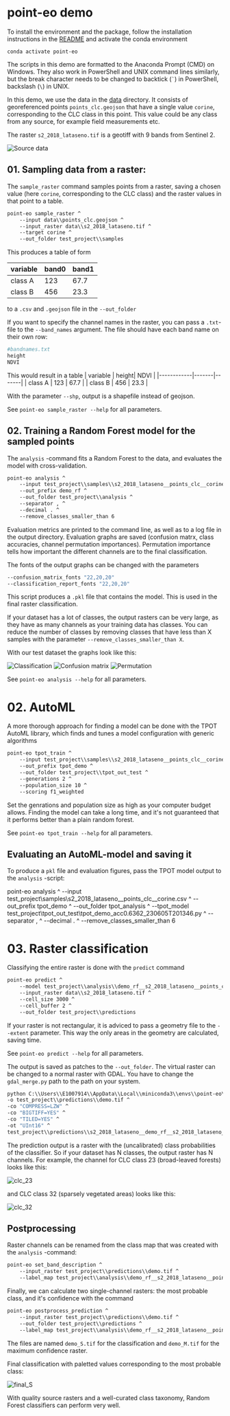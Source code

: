 
# point-eo demo


To install the environment and the package, follow the installation instructions in the [README](../README.md) and activate the conda environment

```
conda activate point-eo
```

The scripts in this demo are formatted to the Anaconda Prompt (CMD) on Windows. They also work in PowerShell and UNIX command lines similarly, but the break character needs to be changed to backtick (`` ` ``) in PowerShell, backslash (`` \ ``) in UNIX.

In this demo, we use the data in the [data](../data/) directory. It consists of georeferenced points `points_clc.geojson` that have a single value `corine`, corresponding to the CLC class in this point. This value could be any class from any source, for example field measurements etc.

The raster `s2_2018_lataseno.tif` is a geotiff with 9 bands from Sentinel 2.

![Source data](../docs/images/01_source_data.png)


## 01. Sampling data from a raster:


The `sample_raster` command samples points from a raster, saving a chosen value (here `corine`, corresponding to the CLC class) and the raster values in that point to a table.

```cmd
point-eo sample_raster ^
    --input data\\points_clc.geojson ^
    --input_raster data\\s2_2018_lataseno.tif ^
    --target corine ^
    --out_folder test_project\\samples
```

This produces a table of form

| variable | band0 | band1 |
|------------|-------|-------|
| class A    | 123   | 67.7  |
| class B    | 456   | 23.3  |

to a `.csv` and `.geojson` file in the `--out_folder`

If you want to specify the channel names in the raster, you can pass a `.txt`-file to the `--band_names` argument. The file should have each band name on their own row:

```bash
#bandnames.txt
height
NDVI
```

This would result in a table
| variable   | height| NDVI |
|------------|-------|-------|
| class A    | 123   | 67.7  |
| class B    | 456   | 23.3  |

With the parameter `--shp`, output is a shapefile instead of geojson.

See `point-eo sample_raster --help` for all parameters.

## 02. Training a Random Forest model for the sampled points

The `analysis` -command fits a Random Forest to the data, and evaluates the model with cross-validation.

```cmd
point-eo analysis ^
    --input test_project\\samples\\s2_2018_lataseno__points_clc__corine.csv ^
    --out_prefix demo_rf ^
    --out_folder test_project\\analysis ^
    --separator , ^
    --decimal . ^
    --remove_classes_smaller_than 6
```

Evaluation metrics are printed to the command line, as well as to a log file in the output directory. Evaluation graphs are saved (confusion matrx, class accuracies, channel permutation importances). Permutation importance tells how important the different channels are to the final classification.

The fonts of the output graphs can be changed with the parameters

```cmd
--confusion_matrix_fonts "22,20,20"
--classification_report_fonts "22,20,20"
```

This script produces a `.pkl` file that contains the model. This is used in the final raster classification.

If your dataset has a lot of classes, the output rasters can be very large, as they have as many channels as your training data has classes. You can reduce the number of classes by removing classes that have less than X samples with the parameter `--remove_classes_smaller_than X`.

With our test dataset the graphs look like this:

![Classification](../docs/images/02_classification.png)
![Confusion matrix](../docs/images/03_confusion.png)
![Permutation](../docs/images/04_permutation.png)

See `point-eo analysis --help` for all parameters.

# 02. AutoML

A more thorough approach for finding a model can be done with the TPOT AutoML library, which finds and tunes a model configuration with generic algorithms

```cmd
point-eo tpot_train ^
    --input test_project\\samples\\s2_2018_lataseno__points_clc__corine.csv ^
    --out_prefix tpot_demo ^
    --out_folder test_project\\tpot_out_test ^
    --generations 2 ^
    --population_size 10 ^
    --scoring f1_weighted
```

Set the genrations and population size as high as your computer budget allows. Finding the model can take a long time, and it's not guaranteed that it performs better than a plain random forest.

See `point-eo tpot_train --help` for all parameters.

## Evaluating an AutoML-model and saving it

To produce a `pkl` file and evaluation figures, pass the TPOT model output to the `analysis` -script:

point-eo analysis ^
    --input test_project\\samples\\s2_2018_lataseno__points_clc__corine.csv ^
    --out_prefix tpot_demo ^
    --out_folder tpot_analysis ^
    --tpot_model test_project\\tpot_out_test\\tpot_demo_acc0.6362_230605T201346.py  ^
    --separator , ^
    --decimal . ^
    --remove_classes_smaller_than 6

# 03. Raster classification

Classifying the entire raster is done with the `predict` command

```cmd
point-eo predict ^
    --model test_project\\analysis\\demo_rf__s2_2018_lataseno__points_clc__corine__2023-10-02T14-57-21_model.pkl ^
    --input_raster data\\s2_2018_lataseno.tif ^
    --cell_size 3000 ^
    --cell_buffer 2 ^
    --out_folder test_project\\predictions
```

If your raster is not rectangular, it is adviced to pass a geometry file to the `--extent` parameter. This way the only areas in the geometry are calculated, saving time.

See `point-eo predict --help` for all parameters.

The output is saved as patches to the `--out_folder`. The virtual raster can be changed to a normal raster with GDAL. You have to change the `gdal_merge.py` path to the path on your system.
```cmd
python C:\\Users\\E1007914\\AppData\\Local\\miniconda3\\envs\\point-eo\\Scripts\\gdal_merge.py ^
-o test_project\\predictions\\demo.tif ^
-co "COMPRESS=LZW" ^
-co "BIGTIFF=YES" ^
-co "TILED=YES" ^
-ot "UInt16" ^
test_project\\predictions\\s2_2018_lataseno__demo_rf__s2_2018_lataseno__points_clc__corine__2023-10-02T14-57-21_model_C.vrt
```

The prediction output is a raster with the (uncalibrated) class probabilities of the classifier. So if your dataset has N classes, the output raster has N channels. For example, the channel for CLC class 23 (broad-leaved forests) looks like this:

![clc_23](../docs/images/05_classification_out.png)

and CLC class 32 (sparsely vegetated areas) looks like this:

![clc_32](../docs/images/05_32_sparsely_vegetated.png)

## Postprocessing
Raster channels can be renamed from the class map that was created with the `analysis` -command:
```cmd
point-eo set_band_description ^
    --input_raster test_project\\predictions\\demo.tif ^
    --label_map test_project\\analysis\\demo_rf__s2_2018_lataseno__points_clc__corine__2023-10-02T14-57-21_label_map.txt
```

Finally, we can calculate two single-channel rasters: the most probable class, and it's confidence with the command

```cmd
point-eo postprocess_prediction ^
    --input_raster test_project\\predictions\\demo.tif ^
    --out_folder test_project\\predictions ^
    --label_map test_project\\analysis\\demo_rf__s2_2018_lataseno__points_clc__corine__2023-10-02T14-57-21_label_map.txt
```

The files are named `demo_S.tif` for the classification and `demo_M.tif` for the maximum confidence raster.

Final classification with paletted values corresponding to the most probable class:

![final_S](../docs/images/06_final_S.png)

With quality source rasters and a well-curated class taxonomy, Random Forest classifiers can perform very well. 